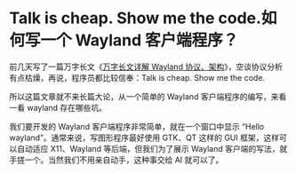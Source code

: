 # Talk is cheap. Show me the code.如何写一个 Wayland 客户端程序？

前几天写了一篇万字长文《[万字长文详解 Wayland 协议、架构]()》，空谈协议分析有点枯燥，再说，程序员都比较信奉：Talk is cheap. Show me the code.

所以这篇文章就不来长篇大论，从一个简单的 Wayland 客户端程序的编写，来看一看 wayland 存在哪些坑。

我们要开发的 Wayland 客户端程序非常简单，就在一个窗口中显示 “Hello wayland”。通常来说，写图形程序最好使用 GTK、QT 这样的 GUI 框架，这样可以自动适应 X11、Wayland 等后端，但我们为了展示 Wayland 客户端的写法，就手搓一个。当然我们不用亲自动手，这种事交给 AI 就可以了。


